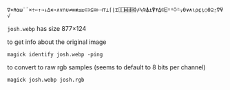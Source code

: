 `∇⋄⍝⍺⍵¨¯×÷←↑→↓∆∊∘∧∨∩∪≠≡≢≤≥⊂⊃⊆⊖⊢⊣⊤⊥⌈⌊⌶⌷⎕⌸⌹⌺⌽⌿⍀⍉⍋⍎⍒⍕⍙⍟⍠⍣⍤⍥⍨⍪⍬⍱⍲⍳⍴⍷⍸○⍬⊇⍛⍢⍫√`

`josh.webp` has size 877×124

to get info about the original image

```magick identify josh.webp -ping```

to convert to raw rgb samples (seems to default to 8 bits per channel)

```magick josh.webp josh.rgb```
